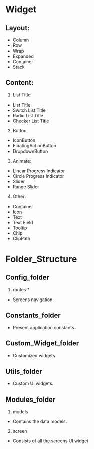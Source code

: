 # Widget
## Layout:
- Column
- Row
- Wrap
- Expanded
- Container
- Stack

## Content:
1. List Title:
- List Title
- Switch List Title
- Radio List Title
- Checker List Title
2. Button:
- IconButton
- FloatingActionButton
- DropdownButton
3. Animate:
- Linear Progress Indicator
- Circle Progress Indicator
- Slider
- Range Slider
4. Other:
- Container
- Icon
- Text
- Text Field
- Tooltip
- Chip
- ClipPath

# Folder_Structure

## Config_folder
1. routes *
- Screens navigation.

## Constants_folder
- Present application constants.

## Custom_Widget_folder
- Customized widgets.

## Utils_folder
- Custom UI widgets.

## Modules_folder
1. models
- Contains the data models.

2. screen
- Consists of all the screens UI widget
